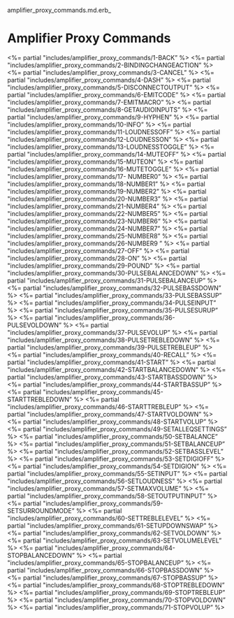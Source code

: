 amplifier_proxy_commands.md.erb_ 
# Amplifier Proxy Commands

\<%= partial "includes/amplifier_proxy_commands/1-BACK” %\>
\<%= partial "includes/amplifier_proxy_commands/2-BINDINGCHANGEACTION” %\>
\<%= partial "includes/amplifier_proxy_commands/3-CANCEL” %\>
\<%= partial "includes/amplifier_proxy_commands/4-DASH” %\>
\<%= partial "includes/amplifier_proxy_commands/5-DISCONNECTOUTPUT” %\>
\<%= partial "includes/amplifier_proxy_commands/6-EMITCODE” %\>
\<%= partial "includes/amplifier_proxy_commands/7-EMITMACRO” %\>
\<%= partial "includes/amplifier_proxy_commands/8-GETAUDIOINPUTS” %\>
\<%= partial "includes/amplifier_proxy_commands/9-HYPHEN” %\>
\<%= partial "includes/amplifier_proxy_commands/10-INFO” %\>
\<%= partial "includes/amplifier_proxy_commands/11-LOUDNESSOFF” %\>
\<%= partial "includes/amplifier_proxy_commands/12-LOUDNESSON” %\>
\<%= partial "includes/amplifier_proxy_commands/13-LOUDNESSTOGGLE” %\>
\<%= partial "includes/amplifier_proxy_commands/14-MUTEOFF” %\>
\<%= partial "includes/amplifier_proxy_commands/15-MUTEON” %\>
\<%= partial "includes/amplifier_proxy_commands/16-MUTETOGGLE” %\>
\<%= partial "includes/amplifier_proxy_commands/17- NUMBER0” %\>
\<%= partial "includes/amplifier_proxy_commands/18-NUMBER1” %\>
\<%= partial "includes/amplifier_proxy_commands/19-NUMBER2” %\>
\<%= partial "includes/amplifier_proxy_commands/20-NUMBER3” %\>
\<%= partial "includes/amplifier_proxy_commands/21-NUMBER4” %\>
\<%= partial "includes/amplifier_proxy_commands/22-NUMBER5” %\>
\<%= partial "includes/amplifier_proxy_commands/23-NUMBER6“ %\>
\<%= partial "includes/amplifier_proxy_commands/24-NUMBER7” %\>
\<%= partial "includes/amplifier_proxy_commands/25-NUMBER8” %\>
\<%= partial "includes/amplifier_proxy_commands/26-NUMBER9 ” %\>
\<%= partial "includes/amplifier_proxy_commands/27-OFF” %\>
\<%= partial "includes/amplifier_proxy_commands/28-ON” %\>
\<%= partial "includes/amplifier_proxy_commands/29-POUND” %\>
\<%= partial "includes/amplifier_proxy_commands/30-PULSEBALANCEDOWN” %\>
\<%= partial "includes/amplifier_proxy_commands/31-PULSEBALANCEUP” %\>
\<%= partial "includes/amplifier_proxy_commands/32-PULSEBASSDOWN” %\>
\<%= partial "includes/amplifier_proxy_commands/33-PULSEBASSUP” %\>
\<%= partial "includes/amplifier_proxy_commands/34-PULSEINPUT” %\>
\<%= partial "includes/amplifier_proxy_commands/35-PULSESURUP” %\>
\<%= partial "includes/amplifier_proxy_commands/36-PULSEVOLDOWN” %\>
\<%= partial "includes/amplifier_proxy_commands/37-PULSEVOLUP” %\>
\<%= partial "includes/amplifier_proxy_commands/38-PULSETREBLEDOWN” %\>
\<%= partial "includes/amplifier_proxy_commands/39-PULSETREBLEUP” %\>
\<%= partial "includes/amplifier_proxy_commands/40-RECALL” %\>
\<%= partial "includes/amplifier_proxy_commands/41-START” %\>
\<%= partial "includes/amplifier_proxy_commands/42-STARTBALANCEDOWN” %\>
\<%= partial "includes/amplifier_proxy_commands/43-STARTBASSDOWN” %\>
\<%= partial "includes/amplifier_proxy_commands/44-STARTBASSUP” %\>
\<%= partial "includes/amplifier_proxy_commands/45-STARTTREBLEDOWN” %\>
\<%= partial "includes/amplifier_proxy_commands/46-STARTTREBLEUP” %\>
\<%= partial "includes/amplifier_proxy_commands/47-STARTVOLDOWN” %\>
\<%= partial "includes/amplifier_proxy_commands/48-STARTVOLUP” %\>
\<%= partial "includes/amplifier_proxy_commands/49-SETALLEQSETTINGS” %\>
\<%= partial "includes/amplifier_proxy_commands/50-SETBALANCE” %\>
\<%= partial "includes/amplifier_proxy_commands/51-SETBALANCEUP” %\>
\<%= partial "includes/amplifier_proxy_commands/52-SETBASSLEVEL” %\>
\<%= partial "includes/amplifier_proxy_commands/53-SETDIGIOFF” %\>
\<%= partial "includes/amplifier_proxy_commands/54-SETDIGION” %\>
\<%= partial "includes/amplifier_proxy_commands/55-SETINPUT” %\>
\<%= partial "includes/amplifier_proxy_commands/56-SETLOUDNESS” %\>
\<%= partial "includes/amplifier_proxy_commands/57-SETMAXVOLUME” %\>
\<%= partial "includes/amplifier_proxy_commands/58-SETOUTPUTINPUT” %\>
\<%= partial "includes/amplifier_proxy_commands/59-SETSURROUNDMODE” %\>
\<%= partial "includes/amplifier_proxy_commands/60-SETTREBLELEVEL” %\>
\<%= partial "includes/amplifier_proxy_commands/61-SETUPDOWNSWAP” %\>
\<%= partial "includes/amplifier_proxy_commands/62-SETVOLDOWN” %\>
\<%= partial "includes/amplifier_proxy_commands/63-SETVOLUMELEVEL” %\>
\<%= partial "includes/amplifier_proxy_commands/64-STOPBALANCEDOWN” %\>
\<%= partial "includes/amplifier_proxy_commands/65-STOPBALANCEUP” %\>
\<%= partial "includes/amplifier_proxy_commands/66-STOPBASSDOWN” %\>
\<%= partial "includes/amplifier_proxy_commands/67-STOPBASSUP” %\>
\<%= partial "includes/amplifier_proxy_commands/68-STOPTREBLEDOWN” %\>
\<%= partial "includes/amplifier_proxy_commands/69-STOPTREBLEUP” %\>
\<%= partial "includes/amplifier_proxy_commands/70-STOPVOLDOWN” %\>
\<%= partial "includes/amplifier_proxy_commands/71-STOPVOLUP” %\>
